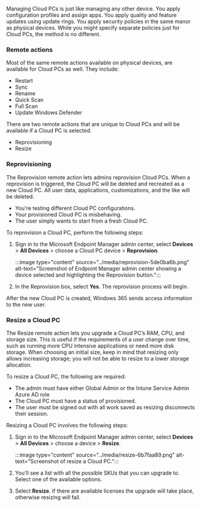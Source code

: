 Managing Cloud PCs is just like managing any other device. You apply configuration profiles and assign apps. You apply quality and feature updates using update rings. You apply security policies in the same manor as physical devices. While you might specify separate policies just for Cloud PCs, the method is no different.

### Remote actions

Most of the same remote actions available on physical devices, are available for Cloud PCs as well. They include:

 -  Restart
 -  Sync
 -  Rename
 -  Quick Scan
 -  Full Scan
 -  Update Windows Defender

There are two remote actions that are unique to Cloud PCs and will be available if a Cloud PC is selected.

 -  Reprovisioning
 -  Resize

### Reprovisioning

The Reprovision remote action lets admins reprovision Cloud PCs. When a reprovision is triggered, the Cloud PC will be deleted and recreated as a new Cloud PC. All user data, applications, customizations, and the like will be deleted.

 -  You're testing different Cloud PC configurations.
 -  Your provisioned Cloud PC is misbehaving.
 -  The user simply wants to start from a fresh Cloud PC.

To reprovision a Cloud PC, perform the following steps:

1.  Sign in to the Microsoft Endpoint Manager admin center, select **Devices** > **All Devices** > choose a Cloud PC device > **Reprovision**.
    
    :::image type="content" source="../media/reprovision-5de0ba6b.png" alt-text="Screenshot of Endpoint Manager admin center showing a device selected and highlighting the Reprovision button.":::
    
2.  In the Reprovision box, select **Yes**. The reprovision process will begin.

After the new Cloud PC is created, Windows 365 sends access information to the new user.

### Resize a Cloud PC

The Resize remote action lets you upgrade a Cloud PC’s RAM, CPU, and storage size. This is useful if the requirements of a user change over time, such as running more CPU intensive applications or need more disk storage. When choosing an initial size, keep in mind that resizing only allows increasing storage; you will not be able to resize to a lower storage allocation.

To resize a Cloud PC, the following are required:

 -  The admin must have either Global Admin or the Intune Service Admin Azure AD role
 -  The Cloud PC must have a status of provisioned.
 -  The user must be signed out with all work saved as resizing disconnects their session.

Resizing a Cloud PC involves the following steps:

1.  Sign in to the Microsoft Endpoint Manager admin center, select **Devices** > **All Devices** > choose a device > **Resize**.
    
    :::image type="content" source="../media/resize-6b7faa89.png" alt-text="Screenshot of resize a Cloud PC.":::
    
2.  You’ll see a list with all the possible SKUs that you can upgrade to. Select one of the available options.
3.  Select **Resize**. If there are available licenses the upgrade will take place, otherwise resizing will fail.
